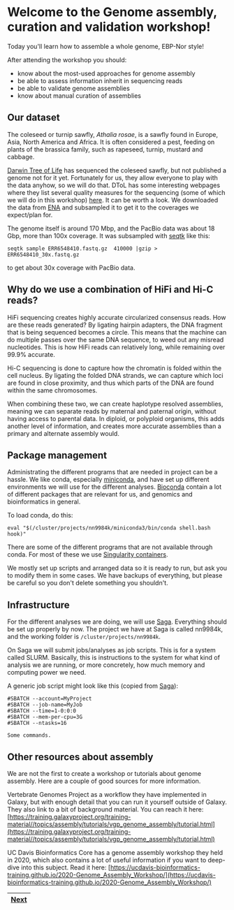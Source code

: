 # Welcome to the Genome assembly, curation and validation workshop!

Today you'll learn how to assemble a whole genome, EBP-Nor style! 

After attending the workshop you should:
- know about the most-used approaches for genome assembly
- be able to assess information inherit in sequencing reads
- be able to validate genome assemblies
- know about manual curation of assemblies


## Our dataset

The coleseed or turnip sawfly, *Athalia rosae*, is a sawfly found in Europe, Asia, North America and Africa. It is often considered a pest, feeding on plants of the brassica family, such as rapeseed, turnip, mustard and cabbage. 

[Darwin Tree of Life](https://www.darwintreeoflife.org) has sequenced the coleseed sawfly, but not published a genome not for it yet. Fortunately for us, they allow everyone to play with the data anyhow, so we will do that. DToL has some interesting webpages where they list several quality measures for the sequencing (some of which we will do in this workshop) [here](https://tolqc.cog.sanger.ac.uk/darwin/insects/Athalia_rosae/). It can be worth a look. We downloaded the data from [ENA](https://www.ebi.ac.uk/ena/browser/view/GCA_917208135) and subsampled it to get it to the coverages we expect/plan for. 

The genome itself is around 170 Mbp, and the PacBio data was about 18 Gbp, more than 100x coverage. It was subsampled with [seqtk](https://github.com/lh3/seqtk) like this:
```
seqtk sample ERR6548410.fastq.gz  410000 |gzip > ERR6548410_30x.fastq.gz
```
to get about 30x coverage with PacBio data. 


## Why do we use a combination of HiFi and Hi-C reads? 

HiFi sequencing creates highly accurate circularized consensus reads. How are these reads generated? By ligating hairpin adapters, the DNA fragment that is being sequenced becomes a circle. This means that the machine can do multiple passes over the same DNA sequence, to weed out any misread nucleotides. This is how HiFi reads can relatively long, while remaining over 99.9% accurate. 

Hi-C sequencing is done to capture how the chromatin is folded within the cell nucleus. By ligating the folded DNA strands, we can capture which loci are found in close proximity, and thus which parts of the DNA are found within the same chromosomes.

When combining these two, we can create haplotype resolved assemblies, meaning we can separate reads by maternal and paternal origin, without having access to parental data. In diploid, or polyploid organisms, this adds another level of information, and creates more accurate assemblies than a primary and alternate assembly would. 

## Package management

Administrating the different programs that are needed in project can be a hassle. We like conda, especially [miniconda](https://docs.conda.io/en/latest/miniconda.html), and have set up different environments we will use for the different analyses. [Bioconda](https://bioconda.github.io) contain a lot of different packages that are relevant for us, and genomics and bioinformatics in general.

To load conda, do this:
```
eval "$(/cluster/projects/nn9984k/miniconda3/bin/conda shell.bash hook)" 
```

There are some of the different programs that are not available through conda. For most of these we use [Singularity containers](https://docs.sylabs.io/guides/3.5/user-guide/introduction.html). 

We mostly set up scripts and arranged data so it is ready to run, but ask you to modify them in some cases. We have backups of everything, but please be careful so you don't delete something you shouldn't.

## Infrastructure

For the different analyses we are doing, we will use [Saga](https://documentation.sigma2.no/hpc_machines/saga.html). Everything should be set up properly by now. The project we have at Saga is called nn9984k, and the working folder is `/cluster/projects/nn9984k`. 

On Saga we will submit jobs/analyses as job scripts. This is for a system called SLURM. Basically, this is instructions to the system for what kind of analysis we are running, or more concretely, how much memory and computing power we need. 

A generic job script might look like this (copied from [Saga](https://documentation.sigma2.no/hpc_machines/saga.html)):
```
#SBATCH --account=MyProject
#SBATCH --job-name=MyJob
#SBATCH --time=1-0:0:0
#SBATCH --mem-per-cpu=3G
#SBATCH --ntasks=16

Some commands.
```
## Other resources about assembly

We are not the first to create a workshop or tutorials about genome assembly. Here are a couple of good sources for more information.

Vertebrate Genomes Project as a workflow they have implemented in Galaxy, but with enough detail that you can run it yourself outside of Galaxy. They also link to a bit of background material. You can reach it here: 
[https://training.galaxyproject.org/training-material//topics/assembly/tutorials/vgp_genome_assembly/tutorial.html](https://training.galaxyproject.org/training-material//topics/assembly/tutorials/vgp_genome_assembly/tutorial.html)

UC Davis Bioinformatics Core has a genome assembly workshop they held in 2020, which also contains a lot of useful information if you want to deep-dive into this subject. Read it here: [https://ucdavis-bioinformatics-training.github.io/2020-Genome_Assembly_Workshop/](https://ucdavis-bioinformatics-training.github.io/2020-Genome_Assembly_Workshop/)



|[Next](https://github.com/ebp-nor/genome-assembly-workshop-2023/blob/main/01_GenomeScope2.md)|
|---|
